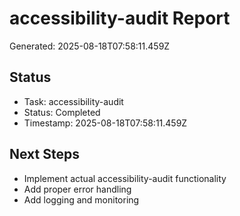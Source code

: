 # accessibility-audit Report

Generated: 2025-08-18T07:58:11.459Z

## Status
- Task: accessibility-audit
- Status: Completed
- Timestamp: 2025-08-18T07:58:11.459Z

## Next Steps
- Implement actual accessibility-audit functionality
- Add proper error handling
- Add logging and monitoring
